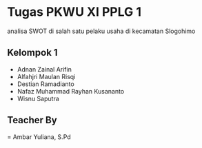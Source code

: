 # Tugas PKWU XI PPLG 1
  analisa SWOT di salah satu pelaku usaha di kecamatan Slogohimo 

 ## Kelompok 1
  - Adnan Zainal Arifin
  - Alfahjri Maulan Risqi
  - Destian Ramadianto
  - Nafaz Muhammad Rayhan Kusananto
  - Wisnu Saputra

## Teacher By 
= Ambar Yuliana, S.Pd
